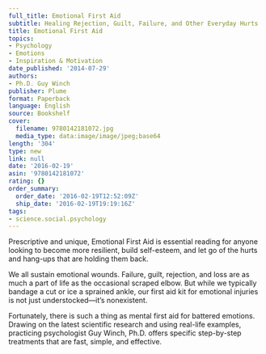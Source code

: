 ```yaml
---
full_title: Emotional First Aid
subtitle: Healing Rejection, Guilt, Failure, and Other Everyday Hurts
title: Emotional First Aid
topics:
- Psychology
- Emotions
- Inspiration & Motivation
date_published: '2014-07-29'
authors:
- Ph.D. Guy Winch
publisher: Plume
format: Paperback
language: English
source: Bookshelf
cover:
  filename: 9780142181072.jpg
  media_type: data:image/image/jpeg;base64
length: '304'
type: new
link: null
date: '2016-02-19'
asin: '9780142181072'
rating: {}
order_summary:
  order_date: '2016-02-19T12:52:09Z'
  ship_date: '2016-02-19T19:19:16Z'
tags:
- science.social.psychology
---
```

Prescriptive and unique, Emotional First Aid is essential reading for anyone looking to become more resilient, build self-esteem, and let go of the hurts and hang-ups that are holding them back.

We all sustain emotional wounds. Failure, guilt, rejection, and loss are as much a part of life as the occasional scraped elbow. But while we typically bandage a cut or ice a sprained ankle, our first aid kit for emotional injuries is not just understocked—it’s nonexistent.

Fortunately, there is such a thing as mental first aid for battered emotions. Drawing on the latest scientific research and using real-life examples, practicing psychologist Guy Winch, Ph.D. offers specific step-by-step treatments that are fast, simple, and effective.
